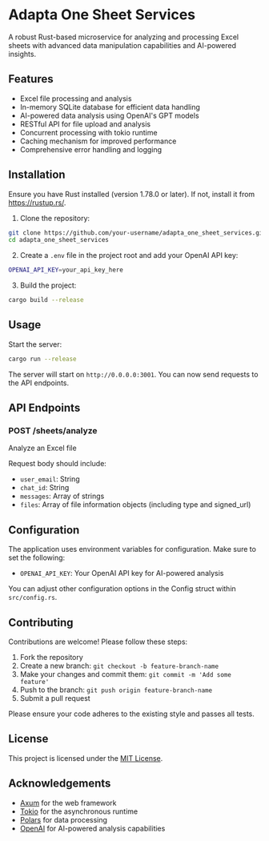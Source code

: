 # Adapta One Sheet Services

A robust Rust-based microservice for analyzing and processing Excel sheets with advanced data manipulation capabilities and AI-powered insights.

## Features

- Excel file processing and analysis
- In-memory SQLite database for efficient data handling
- AI-powered data analysis using OpenAI's GPT models
- RESTful API for file upload and analysis
- Concurrent processing with tokio runtime
- Caching mechanism for improved performance
- Comprehensive error handling and logging

## Installation

Ensure you have Rust installed (version 1.78.0 or later). If not, install it from https://rustup.rs/.

1. Clone the repository:
```bash
git clone https://github.com/your-username/adapta_one_sheet_services.git
cd adapta_one_sheet_services
```

2. Create a `.env` file in the project root and add your OpenAI API key:
```bash
OPENAI_API_KEY=your_api_key_here
```

3. Build the project:
```bash
cargo build --release
```

## Usage

Start the server:
```bash
cargo run --release
```

The server will start on `http://0.0.0.0:3001`. You can now send requests to the API endpoints.

## API Endpoints

### POST /sheets/analyze
Analyze an Excel file

Request body should include:
- `user_email`: String
- `chat_id`: String
- `messages`: Array of strings
- `files`: Array of file information objects (including type and signed_url)

## Configuration

The application uses environment variables for configuration. Make sure to set the following:

- `OPENAI_API_KEY`: Your OpenAI API key for AI-powered analysis

You can adjust other configuration options in the Config struct within `src/config.rs`.

## Contributing

Contributions are welcome! Please follow these steps:

1. Fork the repository
2. Create a new branch: `git checkout -b feature-branch-name`
3. Make your changes and commit them: `git commit -m 'Add some feature'`
4. Push to the branch: `git push origin feature-branch-name`
5. Submit a pull request

Please ensure your code adheres to the existing style and passes all tests.


## License

This project is licensed under the [MIT License](LICENSE).

## Acknowledgements

- [Axum](https://github.com/tokio-rs/axum) for the web framework
- [Tokio](https://tokio.rs/) for the asynchronous runtime
- [Polars](https://github.com/pola-rs/polars) for data processing
- [OpenAI](https://openai.com/) for AI-powered analysis capabilities
```